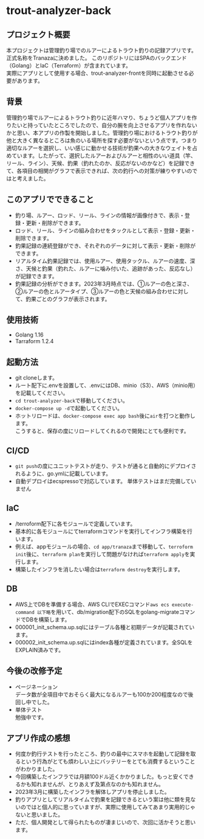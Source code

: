 # trout-analyzer-back

## プロジェクト概要
本プロジェクトは管理釣り場でのルアーによるトラウト釣りの記録アプリです。
正式名称をTranazaに決めました。
このリポジトリにはSPAのバックエンド（Golang）とIaC（Terraform）が含まれています。  
実際にアプリとして使用する場合、trout-analyzer-frontを同時に起動させる必要があります。

## 背景
管理釣り場でルアーによるトラウト釣りに近年ハマり、ちょうど個人アプリを作りたいと持っていたところでしたので、自分の腕を向上させるアプリを作れないかと思い、本アプリの作製を開始しました。管理釣り場におけるトラウト釣りが他と大きく異なるところは魚のいる場所を探す必要がないという点です。つまり適切なルアーを選択し、いい感じに動かせる技術が釣果への大きなウェイトを占めています。したがって、選択したルアーおよびルアーと相性のいい道具（竿、リール、ライン）、天候、釣果（釣れたのか、反応がないのかなど）を記録できて、各項目の相関がグラフで表示できれば、次の釣行への対策が練りやすいのではと考えました。

## このアプリでできること
- 釣り場、ルアー、ロッド、リール、ラインの情報が画像付きで、表示・登録・更新・削除ができます。
- ロッド、リール、ラインの組み合わせをタックルとして表示・登録・更新・削除できます。
- 釣果記録の連続登録ができ、それぞれのデータに対して表示・更新・削除ができます。
- リアルタイム釣果記録では、使用ルアー、使用タックル、ルアーの速度、深さ、天候と釣果（釣れた、ルアーに噛み付いた、追跡があった、反応なし）が記録できます。
- 釣果記録の分析ができます。2023年3月時点では、①ルアーの色と深さ、②ルアーの色とルアータイプ、③ルアーの色と天候の組み合わせに対して、釣果ごとのグラフが表示されます。


## 使用技術
- Golang 1.16
- Tarraform 1.2.4

## 起動方法
- git cloneします。
- ルート配下に.envを設置して、.envにはDB、minio（S3）、AWS（minio用）を記載してください。
- ` cd trout-analyzer-back `で移動してください。
- `docker-compose up -d`で起動してください。
- ホットリロードは、`docker-compose exec app bash`後に` air `を打つと動作します。  
こうすると、保存の度にリロードしてくれるので開発にとても便利です。

## CI/CD
- ` git push `の度にユニットテストが走り、テストが通ると自動的にデプロイされるように、go.ymlに記載しています。  
- 自動デプロイはecspressoで対応しています。
単体テストはまだ完備していません

## IaC
- /terroform配下に各モジュールで定義しています。
- 基本的に各モジュールにてterraformコマンドを実行してインフラ構築を行います。
- 例えば、appモジュールの場合、` cd app/tranaza `まで移動して、` terroform init `後に、` terraform plan `を実行して問題がなければ` terraform apply `を実行します。
- 構築したインフラを消したい場合は` terraform destroy `を実行します。

## DB
- AWS上でDBを準備する場合、AWS CLIでEXECコマンド`aws ecs execute-command 以下略`を用いて、db/migration配下のSQLをgolang-migrateコマンドでDBを構築します。
- 000001_init_schema.up.sqlにはテーブル各種と初期データが記載されています。
- 000002_init_schema.up.sqlにはindex各種が定義されています。全SQLをEXPLAIN済みです。

## 今後の改修予定
- ページネーション  
データ数が全項目中でおそらく最大になるルアーも100か200程度なので後回し中でした。
- 単体テスト  
勉強中です。

## アプリ作成の感想
- 何度か釣行テストを行ったところ、釣りの最中にスマホを起動して記録を取るという行為がとても煩わしい上にバッテリーをとても消費するということがわかりました。
- 今回構築したインフラでは月額100ドル近くかかりました。もっと安くできるかも知れませんが、とりあえず及第点なのかも知れません。
- 2023年3月に構築したインフラを解体しアプリを停止しました。
- 釣りアプリとしてリアルタイムで釣果を記録できるという案は他に類を見ないのではと個人的に思っていますが、実際に使用してみてあまり実用的じゃないと思いました。
- ただ、個人開発として得られたものが凄まじいので、次回に活かそうと思います。